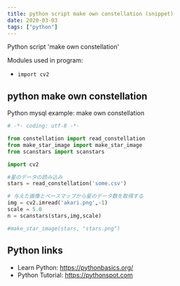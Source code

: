 ```yaml
---
title: python script make own constellation (snippet)
date: 2020-03-03
tags: ["python"]
---
```

Python script 'make own constellation'


Modules used in program: 
* `import cv2`

## python make own constellation

Python mysql example: make own constellation

```python
# -*- coding: utf-8 -*-

from constellation import read_constellation
from make_star_image import make_star_image
from scanstars import scanstars

import cv2

#星のデータの読み込み
stars = read_constellation('some.csv')

# 与えた画像とベースマップから星のデータ数を取得する
img = cv2.imread('akari.png',-1)
scale = 5.0
n = scanstars(stars,img,scale)

#make_star_image(stars, "stars.png")


```

## Python links

- Learn Python: https://pythonbasics.org/
- Python Tutorial: https://pythonspot.com
